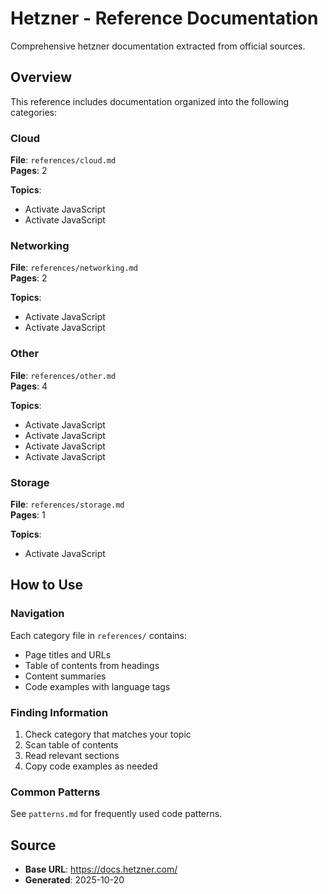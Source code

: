 # Hetzner - Reference Documentation

Comprehensive hetzner documentation extracted from official sources.

## Overview

This reference includes documentation organized into the following categories:

### Cloud

**File**: `references/cloud.md`  
**Pages**: 2

**Topics**:
- Activate JavaScript
- Activate JavaScript

### Networking

**File**: `references/networking.md`  
**Pages**: 2

**Topics**:
- Activate JavaScript
- Activate JavaScript

### Other

**File**: `references/other.md`  
**Pages**: 4

**Topics**:
- Activate JavaScript
- Activate JavaScript
- Activate JavaScript
- Activate JavaScript

### Storage

**File**: `references/storage.md`  
**Pages**: 1

**Topics**:
- Activate JavaScript


## How to Use

### Navigation
Each category file in `references/` contains:
- Page titles and URLs
- Table of contents from headings
- Content summaries
- Code examples with language tags

### Finding Information
1. Check category that matches your topic
2. Scan table of contents
3. Read relevant sections
4. Copy code examples as needed

### Common Patterns
See `patterns.md` for frequently used code patterns.

## Source

- **Base URL**: https://docs.hetzner.com/
- **Generated**: 2025-10-20
